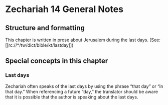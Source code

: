 # Zechariah 14 General Notes
## Structure and formatting

This chapter is written in prose about Jerusalem during the last days. (See: [[rc://*/tw/dict/bible/kt/lastday]])

## Special concepts in this chapter

### Last days

Zechariah often speaks of the last days by using the phrase “that day” or “in that day.” When referencing a future “day,” the translator should be aware that it is possible that the author is speaking about the last days.